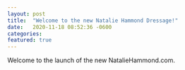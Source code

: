 ```yaml
---
layout: post
title:  "Welcome to the new Natalie Hammond Dressage!"
date:   2020-11-18 08:52:36 -0600
categories:
featured: true
---
```


Welcome to the launch of the new NatalieHammond.com.


